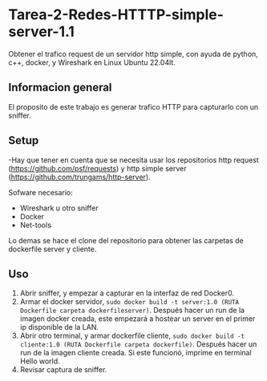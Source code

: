 # Tarea-2-Redes-HTTTP-simple-server-1.1
Obtener el trafico request de un servidor http simple, con ayuda de python, c++, docker, y Wireshark en Linux Ubuntu 22.04lt.

## Informacion general
El proposito de este trabajo es generar trafico HTTP para capturarlo con un sniffer.

## Setup
-Hay que tener en cuenta que se necesita usar los repositorios http request (https://github.com/psf/requests) y http simple server (https://github.com/trungams/http-server).

Sofware necesario:
- Wireshark u otro sniffer
- Docker
- Net-tools

Lo demas se hace el clone del repositorio para obtener las carpetas de dockerfile server y cliente.

## Uso
1) Abrir sniffer, y empezar a capturar en la interfaz de red Docker0.
2) Armar el docker servidor, `sudo docker build -t server:1.0 (RUTA Dockerfile carpeta dockerfileserver)`. Después hacer un run de la imagen docker creada, este empezará a hostear un server en el primer ip disponible de la LAN.
3) Abrir otro terminal, y armar dockerfile cliente, `sudo docker build -t cliente:1.0 (RUTA Dockerfile carpeta dockerfile)`. Después hacer un run de la imagen cliente creada. Si este funcionó, imprime en terminal Hello world.
4) Revisar captura de sniffer.


